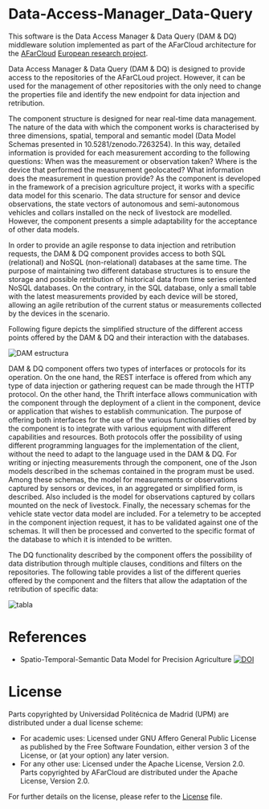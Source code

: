 # Data-Access-Manager_Data-Query
This software is the Data Access Manager & Data Query (DAM & DQ) middleware solution implemented as part of the AFarCloud architecture for the [AFarCloud]((http://afarcloud.eu/)) [European research project](https://cordis.europa.eu/project/id/783221/es).

Data Access Manager & Data Query (DAM & DQ) is designed to provide access to the repositories of the AFarCLoud project. However, it can be used for the management of other repositories with the only need to change the properties file and identify the new endpoint for data injection and retribution.


The component structure is designed for near real-time data management. The nature of the data with which the component works is characterised by three dimensions, spatial, temporal and semantic model (Data Model Schemas presented in 10.5281/zenodo.7263254). In this way, detailed information is provided for each measurement according to the following questions: When was the measurement or observation taken? Where is the device that performed the measurement geolocated? What information does the measurement in question provide?
As the component is developed in the framework of a precision agriculture project, it works with a specific data model for this scenario. The data structure for sensor and device observations, the state vectors of autonomous and semi-autonomous vehicles and collars installed on the neck of livestock are modelled. However, the component presents a simple adaptability for the acceptance of other data models. 


In order to provide an agile response to data injection and retribution requests, the DAM & DQ component provides access to both SQL (relational) and NoSQL (non-relational) databases at the same time. The purpose of maintaining two different database structures is to ensure the storage and possible retribution of historical data from time series oriented NoSQL databases. On the contrary, in the SQL database, only a small table with the latest measurements provided by each device will be stored, allowing an agile retribution of the current status or measurements collected by the devices in the scenario.


Following figure depicts the simplified structure of the different access points offered by the DAM & DQ and their interaction with the databases.


![DAM estructura](https://user-images.githubusercontent.com/60104587/198829875-532b6c6e-88d3-4d4d-9df4-ac0125592f28.png)


DAM & DQ component offers two types of interfaces or protocols for its operation. On the one hand, the REST interface is offered from which any type of data injection or gathering request can be made through the HTTP protocol. On the other hand, the Thrift interface allows communication with the component through the deployment of a client in the component, device or application that wishes to establish communication. The purpose of offering both interfaces for the use of the various functionalities offered by the component is to integrate with various equipment with different capabilities and resources. Both protocols offer the possibility of using different programming languages for the implementation of the client, without the need to adapt to the language used in the DAM & DQ.
For writing or injecting measurements through the component, one of the Json models described in the schemas contained in the program must be used. Among these schemas, the model for measurements or observations captured by sensors or devices, in an aggregated or simplified form, is described. Also included is the model for observations captured by collars mounted on the neck of livestock. Finally, the necessary schemas for the vehicle state vector data model are included. For a telemetry to be accepted in the component injection request, it has to be validated against one of the schemas. It will then be processed and converted to the specific format of the database to which it is intended to be written. 


The DQ functionality described by the component offers the possibility of data distribution through multiple clauses, conditions and filters on the repositories. The following table provides a list of the different queries offered by the component and the filters that allow the adaptation of the retribution of specific data:


![tabla](https://user-images.githubusercontent.com/60104587/198830010-f3513a31-e016-498f-9eb0-22b6a29415f7.png)

# References
- Spatio-Temporal-Semantic Data Model for Precision Agriculture [![DOI](https://zenodo.org/badge/DOI/10.5281/zenodo.7263254.svg)](https://doi.org/10.5281/zenodo.7263254)

# License
Parts copyrighted by Universidad Politécnica de Madrid (UPM) are distributed under a dual license scheme:
- For academic uses: Licensed under GNU Affero General Public License as published by the Free Software Foundation, either version 3 of the License, or (at your option) any later version.
- For any other use: Licensed under the Apache License, Version 2.0.
Parts copyrighted by AFarCloud are distributed under the Apache License, Version 2.0.

For further details on the license, please refer to the [License](LICENSE.md) file.

